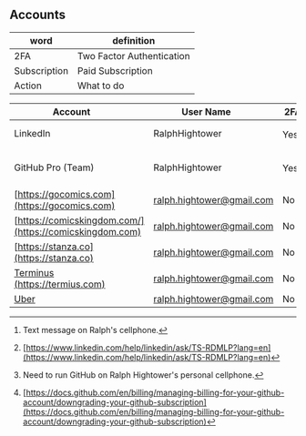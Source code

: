 ## Accounts

| word | definition |
|------|------------|
| 2FA | Two Factor Authentication |
| Subscription | Paid Subscription |
| Action | What to do |

| Account <image width='10%'> |   User Name <image width='10%'> | 2FA <image width='10%'>  | Subscription <image width='10%'> | Action <img width='50%'> |
|-------------|------------------------|-----------|------------------|-----------------------------------------------|
| LinkedIn   | RalphHightower         | Yes[^1]      | Yes | [Memorialize Account](https://www.linkedin.com/help/linkedin/ask/TS-RDMLP?lang=en)[^2]  |
| GitHub Pro (Team) | RalphHightower | Yes[^3] | Yes | [Downgrading your GitHub subscription](https://docs.github.com/en/billing/managing-billing-for-your-github-account/downgrading-your-github-subscription)[^4] | 
| [https://gocomics.com](https://gocomics.com) | ralph.hightower@gmail.com | No | Yes | Cancel |
| [https://comicskingdom.com/](https://comicskingdom.com) | ralph.hightower@gmail.com | No | Yes | Cancel |
| [https://stanza.co](https://stanza.co) | ralph.hightower@gmail.com | No | Yes | Cancel |
| [Terminus \(https://termius.com)](https://termius.com/) | ralph.hightower@gmail.com | No | Yes | Cancel |
| [Uber](https://www.uber.com/) | ralph.hightower@gmail.com | No | Yes | Cancel |
 
[^1]: Text message on Ralph's cellphone. 
[^2]: [https://www.linkedin.com/help/linkedin/ask/TS-RDMLP?lang=en](https://www.linkedin.com/help/linkedin/ask/TS-RDMLP?lang=en)
[^3]: Need to run GitHub on Ralph Hightower's personal cellphone.
[^4]: [https://docs.github.com/en/billing/managing-billing-for-your-github-account/downgrading-your-github-subscription](https://docs.github.com/en/billing/managing-billing-for-your-github-account/downgrading-your-github-subscription)

